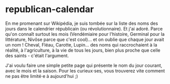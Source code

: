 # republican-calendar

En me promenant sur Wikipédia, je suis tombée sur la liste des noms des jours dans le calendrier républicain (ou révolutionnaire). Et j'ai adoré. Parce qu'on connaît surtout les mois (Vendémiaire pour l'histoire, Germinal pour la littérature, Nivôse parce que c'est cool)... et on oublie que chaque jour avait un nom ! Cheval, Fléau, Carotte, Lupin... des noms qui raccrochaient à la réalité, à l'agriculture, à la vie de tous les jours, bien plus proche que celle des saints - c'était l'argument.

J'ai voulu faire une simple petite page qui présente le nom du jour courant, avec le mois et la saison. Pour les curieux⋅ses, vous trouverez vite comment ne pas être limité⋅e à aujourd'hui ;)
